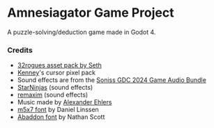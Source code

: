 # Amnesiagator Game Project
A puzzle-solving/deduction game made in Godot 4.

### 

### Credits
- [32rogues asset pack by Seth](https://sethbb.itch.io/32rogues)
- [Kenney](https://kenney.nl/assets/cursor-pixel-pack)'s cursor pixel pack
- Sound effects are from the [Soniss GDC 2024 Game Audio Bundle](https://gdc.sonniss.com/)
- [StarNinjas](https://opengameart.org/users/starninjas) (sound effects)
- [remaxim](https://opengameart.org/users/remaxim) (sound effects)
- Music made by [Alexander Ehlers](https://opengameart.org/users/tricksntraps)
- [m5x7 font](https://managore.itch.io/m5x7) by Daniel Linssen
- [Abaddon font](https://caffinate.itch.io/abaddon) by Nathan Scott
